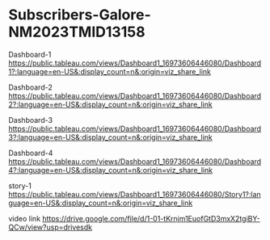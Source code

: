 
# Subscribers-Galore-NM2023TMID13158


Dashboard-1 https://public.tableau.com/views/Dashboard1_16973606446080/Dashboard1?:language=en-US&:display_count=n&:origin=viz_share_link

Dashboard-2 https://public.tableau.com/views/Dashboard1_16973606446080/Dashboard2?:language=en-US&:display_count=n&:origin=viz_share_link

Dashboard-3 https://public.tableau.com/views/Dashboard1_16973606446080/Dashboard3?:language=en-US&:display_count=n&:origin=viz_share_link

Dashboard-4 https://public.tableau.com/views/Dashboard1_16973606446080/Dashboard4?:language=en-US&:display_count=n&:origin=viz_share_link

story-1     https://public.tableau.com/views/Dashboard1_16973606446080/Story1?:language=en-US&:display_count=n&:origin=viz_share_link

video link  https://drive.google.com/file/d/1-01-tKrnjm1EuofGtD3mxX2tgiBY-QCw/view?usp=drivesdk

